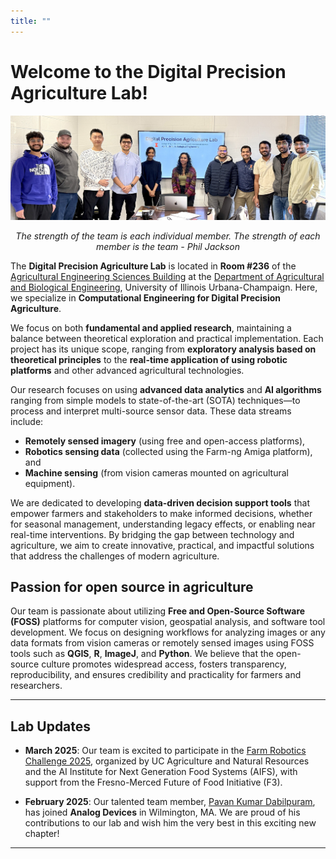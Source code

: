 ```yaml
---
title: ""
---
```


<!-- ![](./new_images/Lab_group_photo_030325.jpg#right)

### Assistant Professor (Digital Precision Agriculture) <br>
[Agricultural and Biological Engineering](https://abe.illinois.edu/directory/sunoj), <br>
University of Illinois Urbana-Champaign, Urbana, IL 61801. <br>
Email: sunoj[at]illinois.edu <br>

# [![GitHub](https://img.shields.io/badge/GitHub-000?style=flat&logo=github)](https://github.com/sunojshajahan)     [![Twitter](https://img.shields.io/badge/Twitter-1DA1F2?style=flat&logo=twitter)](https://twitter.com/sunojshajahan)  [![ResearchGate](https://img.shields.io/badge/ResearchGate-0cb?style=flat&logo=researchgate)](https://www.researchgate.net/profile/Sunoj-Shajahan-2)     -->

<!-- [Sunoj Shajahan CV](SunojCV_October10_2022.pdf) -->
# Welcome to the Digital Precision Agriculture Lab!  

![](./images/Lab_group_photo_030325.jpg)
<p style="text-align: center;"> <em>The strength of the team is each individual member. The strength of each member is the team - Phil Jackson</em> </p>


The **Digital Precision Agriculture Lab** is located in **Room #236** of the [Agricultural Engineering Sciences Building](https://maps.app.goo.gl/RmhaJGFe6cYfWJEN7) at the [Department of Agricultural and Biological Engineering](https://abe.illinois.edu/), University of Illinois Urbana-Champaign. Here, we specialize in **Computational Engineering for Digital Precision Agriculture**.  

We focus on both **fundamental and applied research**, maintaining a balance between theoretical exploration and practical implementation. Each project has its unique scope, ranging from **exploratory analysis based on theoretical principles** to the **real-time application of using robotic platforms** and other advanced agricultural technologies.  

Our research focuses on using **advanced data analytics** and **AI algorithms** ranging from simple models to state-of-the-art (SOTA) techniques—to process and interpret multi-source sensor data. These data streams include:  
- **Remotely sensed imagery** (using free and open-access platforms),  
- **Robotics sensing data** (collected using the Farm-ng Amiga platform), and  
- **Machine sensing** (from vision cameras mounted on agricultural equipment).  

We are dedicated to developing **data-driven decision support tools** that empower farmers and stakeholders to make informed decisions, whether for seasonal management, understanding legacy effects, or enabling near real-time interventions. By bridging the gap between technology and agriculture, we aim to create innovative, practical, and impactful solutions that address the challenges of modern agriculture.  

## Passion for open source in agriculture

Our team is passionate about utilizing **Free and Open-Source Software (FOSS)** platforms for computer vision, geospatial analysis, and software tool development. We focus on designing workflows for analyzing images or any data formats from vision cameras or remotely sensed images using FOSS tools such as **QGIS**, **R**, **ImageJ**, and **Python**. We believe that the open-source culture promotes widespread access, fosters transparency, reproducibility, and ensures credibility and practicality for farmers and researchers.  

<!-- Thank you for visiting! Explore our website to learn more about our **research areas**, meet our talented **team members**, and discover our **publications**, **awards**, and **events**. Together, we’re working toward a smarter, more sustainable future for agriculture.   -->

---

## Lab Updates  

+ **March 2025**: Our team is excited to participate in the [Farm Robotics Challenge 2025](https://www.farmroboticschallenge.ai/2025), organized by UC Agriculture and Natural Resources and the AI Institute for Next Generation Food Systems (AIFS), with support from the Fresno-Merced Future of Food Initiative (F3).

+ **February 2025**: Our talented team member, [Pavan Kumar Dabilpuram](https://www.linkedin.com/in/pkd999/), has joined **Analog Devices** in Wilmington, MA. We are proud of his contributions to our lab and wish him the very best in this exciting new chapter!  

---
